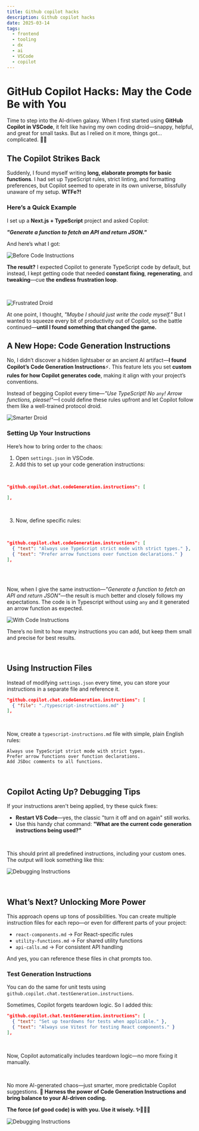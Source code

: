 ```yaml
---
title: Github copilot hacks
description: Github copilot hacks
date: 2025-03-14
tags:
  - frontend
  - tooling
  - dx
  - ai
  - VSCode
  - copilot
---
```



# GitHub Copilot Hacks: May the Code Be with You

Time to step into the AI-driven galaxy. When I first started using **GitHub Copilot in VSCode**, it felt like having my own coding droid—snappy, helpful, and great for small tasks. But as I relied on it more, things got... complicated. 😤🤖

## The Copilot Strikes Back

Suddenly, I found myself writing **long, elaborate prompts for basic functions**. I had set up TypeScript rules, strict linting, and formatting preferences, but Copilot seemed to operate in its own universe, blissfully unaware of my setup. **WTFe?!**

### Here’s a Quick Example

I set up a **Next.js + TypeScript** project and asked Copilot:

**_"Generate a function to fetch an API and return JSON."_**

And here’s what I got:

![Before Code Instructions](/assets/images/01_before-instructions.jpg)

**The result?** I expected Copilot to generate TypeScript code by default, but instead, I kept getting code that needed **constant fixing**, **regenerating**, and **tweaking**—cue **the endless frustration loop**.

<br />

![Frustrated Droid](/assets/images/r2-d2.gif)

At one point, I thought, *"Maybe I should just write the code myself."* But I wanted to squeeze every bit of productivity out of Copilot, so the battle continued—**until I found something that changed the game.**

## A New Hope: Code Generation Instructions

No, I didn’t discover a hidden lightsaber or an ancient AI artifact—**I found Copilot’s Code Generation Instructions**⚡. This feature lets you set **custom rules for how Copilot generates code**, making it align with your project’s conventions.

Instead of begging Copilot every time—*"Use TypeScript! No `any`! Arrow functions, please!"*—I could define these rules upfront and let Copilot follow them like a well-trained protocol droid.

![Smarter Droid](/assets/images/bb8.gif)

### Setting Up Your Instructions

Here’s how to bring order to the chaos:

1. Open `settings.json` in VSCode.
2. Add this to set up your code generation instructions:

<br />

```json
"github.copilot.chat.codeGeneration.instructions": [

],
```

<br />

3. Now, define specific rules:

<br />

```json
"github.copilot.chat.codeGeneration.instructions": [
  { "text": "Always use TypeScript strict mode with strict types." },
  { "text": "Prefer arrow functions over function declarations." }
],
```

<br />

<br />

Now, when I give the same instruction—*"Generate a function to fetch an API and return JSON"*—the result is much better and closely follows my expectations. The code is in Typescript without using `any` and it generated an arrow function as expected.

![With Code Instructions](/assets/images/03_code_instructions.jpg)

There’s no limit to how many instructions you can add, but keep them small and precise for best results.

<br />

## Using Instruction Files

Instead of modifying `settings.json` every time, you can store your instructions in a separate file and reference it.

```json
"github.copilot.chat.codeGeneration.instructions": [
  { "file": "./typescript-instructions.md" }
],
```

<br />

Now, create a `typescript-instructions.md` file with simple, plain English rules:

```
Always use TypeScript strict mode with strict types.
Prefer arrow functions over function declarations.
Add JSDoc comments to all functions.
```

<br />


## Copilot Acting Up? Debugging Tips

If your instructions aren't being applied, try these quick fixes:

- **Restart VS Code**—yes, the classic "turn it off and on again" still works.
- Use this handy chat command: **"What are the current code generation instructions being used?"**


<br />


This should print all predefined instructions, including your custom ones. The output will look something like this:

![Debugging Instructions](/assets/images/04_debug.jpg)

<br />

## What’s Next? Unlocking More Power

This approach opens up tons of possibilities. You can create multiple instruction files for each repo—or even for different parts of your project:

- `react-components.md` → For React-specific rules
- `utility-functions.md` → For shared utility functions
- `api-calls.md` → For consistent API handling

And yes, you can reference these files in chat prompts too.

### Test Generation Instructions

You can do the same for unit tests using `github.copilot.chat.testGeneration.instructions`.

Sometimes, Copilot forgets teardown logic. So I added this:

```json
"github.copilot.chat.testGeneration.instructions": [
  { "text": "Set up teardowns for tests when applicable." },
  { "text": "Always use Vitest for testing React components." }
],
```

<br />

Now, Copilot automatically includes teardown logic—no more fixing it manually.


<br />

No more AI-generated chaos—just smarter, more predictable Copilot suggestions. 🚀 
**Harness the power of Code Generation Instructions and bring balance to your AI-driven coding.**

**The force (of good code) is with you. Use it wisely. ✨👨‍💻🚀**

![Debugging Instructions](/assets/images/yoda.gif)
